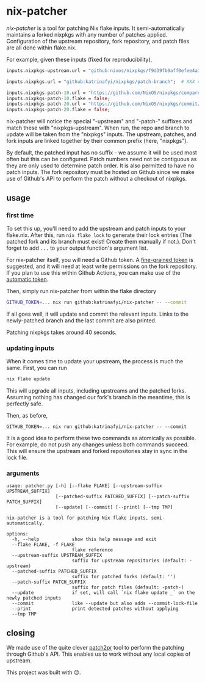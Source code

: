 # nix-patcher

_nix-patcher_ is a tool for patching Nix flake inputs.
It semi-automatically maintains a forked nixpkgs with any number of patches applied.
Configuration of the upstream repository, fork repository, and patch files are all done
within flake.nix.

For example, given these inputs (fixed for reproducibility),
```nix
inputs.nixpkgs-upstream.url = "github:nixos/nixpkgs/f9d39fb9aff0efee4a3d5f4a6d7c17701d38a1d8";

inputs.nixpkgs.url = "github:katrinafyi/nixpkgs/patch-branch";  # XXX change me!

inputs.nixpkgs-patch-10.url = "https://github.com/NixOS/nixpkgs/compare/ffacc011dffba16ca360028d1f81cae99ff1280f..9a9cf8661391f21f7a44dc4823f815524351c94f.patch";
inputs.nixpkgs-patch-10.flake = false;
inputs.nixpkgs-patch-20.url = "https://github.com/NixOS/nixpkgs/commit/c22a75b70ffe390f4ef3cc3a63eae5fcd5861779.patch";
inputs.nixpkgs-patch-20.flake = false;
```
nix-patcher will notice the special "-upstream" and "-patch-" suffixes and match these with "nixpkgs-upstream".
When run, the repo and branch to update will be taken from the "nixpkgs" inputs.
The upstream, patches, and fork inputs are linked together by their common prefix (here, "nixpkgs").

By default, the patched input has no suffix - we assume it will be used most often but this can be configured.
Patch numbers need not be contiguous as they are only used to determine patch order.
It is also permitted to have no patch inputs.
The fork repository must be hosted on Github since we make use of Github's API to
perform the patch without a checkout of nixpkgs.

## usage

### first time

To set this up, you'll need to add the upstream and patch inputs to your flake.nix.
After this, run `nix flake lock` to generate their lock entries
(The patched fork and its branch must exist! Create them manually if not.).
Don't forget to add `...` to your output function's argument list.

For nix-patcher itself, you will need a Github token.
A [fine-grained token](https://docs.github.com/en/authentication/keeping-your-account-and-data-secure/managing-your-personal-access-tokens#creating-a-fine-grained-personal-access-token)
is suggested, and it will need at least write permissions on the fork repository.
If you plan to use this within Github Actions, you can make use of the
[automatic token](https://docs.github.com/en/actions/security-guides/automatic-token-authentication).

Then, simply run nix-patcher from within the flake directory
```bash
GITHUB_TOKEN=... nix run github:katrinafyi/nix-patcher -- --commit
```
If all goes well, it will update and commit the relevant inputs.
Links to the newly-patched branch and the last commit are also printed.

Patching nixpkgs takes around 40 seconds.

### updating inputs

When it comes time to update your upstream, the process is much the same.
First, you can run
```bash
nix flake update
```
This will upgrade all inputs, including upstreams and the patched forks.
Assuming nothing has changed our fork's branch in the meantime, this is perfectly safe.

Then, as before,
```
GITHUB_TOKEN=... nix run github:katrinafyi/nix-patcher -- --commit
```

It is a good idea to perform these two commands as atomically as possible.
For example, do not push any changes unless both commands succeed.
This will ensure the upstream and forked repositories stay in sync in the lock file.

### arguments

```
usage: patcher.py [-h] [--flake FLAKE] [--upstream-suffix UPSTREAM_SUFFIX]
                  [--patched-suffix PATCHED_SUFFIX] [--patch-suffix PATCH_SUFFIX]
                  [--update] [--commit] [--print] [--tmp TMP]

nix-patcher is a tool for patching Nix flake inputs, semi-automatically.

options:
  -h, --help            show this help message and exit
  --flake FLAKE, -f FLAKE
                        flake reference
  --upstream-suffix UPSTREAM_SUFFIX
                        suffix for upstream repositories (default: -upstream)
  --patched-suffix PATCHED_SUFFIX
                        suffix for patched forks (default: '')
  --patch-suffix PATCH_SUFFIX
                        suffix for patch files (default: -patch-)
  --update              if set, will call `nix flake update _` on the newly patched inputs
  --commit              like --update but also adds --commit-lock-file
  --print               print detected patches without applying
  --tmp TMP
```

## closing

We made use of the quite clever [patch2pr] tool to perform
the patching through Github's API.
This enables us to work without any local copies of upstream.

[patch2pr]: https://github.com/bluekeyes/patch2pr

This project was built with 😠.
